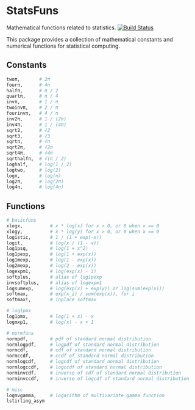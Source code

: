 # StatsFuns

Mathematical functions related to statistics.
[![Build Status](https://travis-ci.org/JuliaStats/StatsFuns.jl.svg?branch=master)](https://travis-ci.org/JuliaStats/StatsFuns.jl)

This package provides a collection of mathematical constants and numerical functions for statistical computing.

## Constants

```julia
twoπ,       # 2π
fourπ,      # 4π
halfπ,      # π / 2
quartπ,     # π / 4
invπ,       # 1 / π
twoinvπ,    # 2 / π
fourinvπ,   # 4 / π
inv2π,      # 1 / (2π)
inv4π,      # 1 / (4π)
sqrt2,      # √2
sqrt3,      # √3
sqrtπ,      # √π
sqrt2π,     # √2π
sqrt4π,     # √4π
sqrthalfπ,  # √(π / 2)
loghalf,    # log(1 / 2)
logtwo,     # log(2)
logπ,       # log(π)
log2π,      # log(2π)
log4π,      # log(4π)
```

## Functions

```julia
# basicfuns
xlogx,          # x * log(x) for x > 0, or 0 when x == 0
xlogy,          # x * log(y) for x > 0, or 0 when x == 0
logistic,       # 1 / (1 + exp(-x))
logit,          # log(x / (1 - x))
log1psq,        # log(1 + x^2)
log1pexp,       # log(1 + exp(x))
log1mexp,       # log(1 - exp(x))
log2mexp,       # log(2 - exp(x))
logexpm1,       # log(exp(x) - 1)
softplus,       # alias of log1pexp
invsoftplus,    # alias of logexpm1
logsumexp,      # log(exp(x) + exp(y)) or log(sum(exp(x)))
softmax,        # exp(x_i) / sum(exp(x)), for i
softmax!,       # inplace softmax

# log1pmx
log1pmx,        # log(1 + x) - x
logmxp1,        # log(x) - x + 1

# normfuns
normpdf,        # pdf of standard normal distribution
normlogpdf,     # logpdf of standard normal distribution
normcdf,        # cdf of standard normal distribution
normccdf,       # ccdf of standard normal distribution
normlogcdf,     # logcdf of standard normal distribution
normlogccdf,    # logccdf of standard normal distribution
norminvcdf,     # inverse of cdf of standard normal distribution
norminvccdf,    # inverse of logcdf of standard normal distribution

# misc
logmvgamma,     # logarithm of multivariate gamma function
lstirling_asym
```
